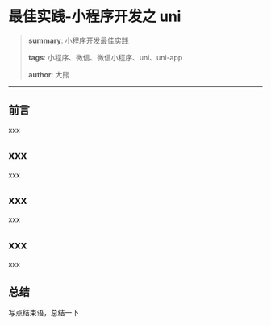 # 最佳实践-小程序开发之 uni

> **summary**: 小程序开发最佳实践
>
> **tags**: 小程序、微信、微信小程序、uni、uni-app
>
> **author**: 大熊

---

## 前言

xxx

## xxx

xxx

## xxx

xxx

## xxx

xxx

## 总结

写点结束语，总结一下

